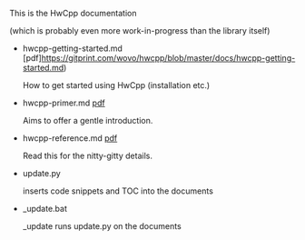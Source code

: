 This is the HwCpp documentation 

(which is probably even more work-in-progress than the library itself)

- hwcpp-getting-started.md 
   [pdf]https://gitprint.com/wovo/hwcpp/blob/master/docs/hwcpp-getting-started.md)

   How to get started using HwCpp (installation etc.)
   
- hwcpp-primer.md 
   [pdf](https://gitprint.com/wovo/hwcpp/blob/master/docs/primer.md)

   Aims to offer a gentle introduction.
   
- hwcpp-reference.md 
   [pdf](https://gitprint.com/wovo/hwcpp/blob/master/docs/reference.md)

   Read this for the nitty-gitty details.
   
- update.py

   inserts code snippets and TOC into the documents

- _update.bat

   _update runs update.py on the documents
